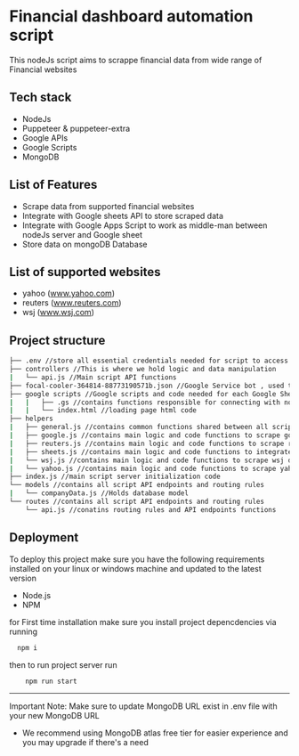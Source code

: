 # Financial dashboard automation script

This nodeJs script aims to scrappe financial data from wide range of Financial websites

## Tech stack
- NodeJs
- Puppeteer & puppeteer-extra
- Google APIs
- Google Scripts
- MongoDB

## List of Features
- Scrape data from supported financial websites
- Integrate with Google sheets API to store scraped data
- Integrate with Google Apps Script to work as middle-man between nodeJs server and Google sheet
- Store data on mongoDB Database

## List of supported websites

- yahoo (www.yahoo.com)
- reuters (www.reuters.com)
- wsj (www.wsj.com)


## Project structure
```bash
├── .env //store all essential credentials needed for script to access different websites
├── controllers //This is where we hold logic and data manipulation
|   └── api.js //Main script API functions
├── focal-cooler-364814-88773190571b.json //Google Service bot , used to authenticate actions done through API
├── google scripts //Google scripts and code needed for each Google Sheet to be able to connect with nodeJs
|   |   ├── .gs //contains functions responsible for connecting with nodeJs API endpoints to control script actions 
|   |   └── index.html //loading page html code
├── helpers
|   ├── general.js //contains common functions shared between all script parts
|   ├── google.js //contains main logic and code functions to scrape google data
|   ├── reuters.js //contains main logic and code functions to scrape reuters data
|   ├── sheets.js //contains main logic and code functions to integrate with Google sheets
|   └── wsj.js //contains main logic and code functions to scrape wsj data
|   └── yahoo.js //contains main logic and code functions to scrape yahoo data
├── index.js //main script server initialization code
└── models //contains all script API endpoints and routing rules
|   └── companyData.js //Holds database model
└── routes //contains all script API endpoints and routing rules
    └── api.js //conatins routing rules and API endpoints functions
```

## Deployment

To deploy this project make sure you have the following requirements installed on your linux or windows machine and updated to the latest version
- Node.js
- NPM


for First time installation make sure you install project depencdencies via running

```bash
  npm i
```

then to run project server run 

```bash
    npm run start
```

*** 
Important Note:
Make sure to update MongoDB URL exist in .env file with your new MongoDB URL
* We recommend using MongoDB atlas free tier for easier experience and you may upgrade if there's a need

